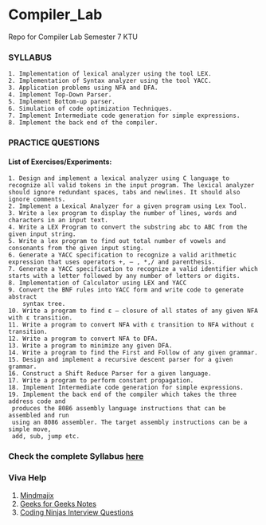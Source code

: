 # Compiler_Lab
Repo for Compiler Lab Semester 7 KTU


### SYLLABUS
    1. Implementation of lexical analyzer using the tool LEX.
    2. Implementation of Syntax analyzer using the tool YACC.
    3. Application problems using NFA and DFA.
    4. Implement Top-Down Parser.
    5. Implement Bottom-up parser.
    6. Simulation of code optimization Techniques.
    7. Implement Intermediate code generation for simple expressions.
    8. Implement the back end of the compiler.

### PRACTICE QUESTIONS
#### List of Exercises/Experiments:
    1. Design and implement a lexical analyzer using C language to recognize all valid tokens in the input program. The lexical analyzer should ignore redundant spaces, tabs and newlines. It should also ignore comments.
    2. Implement a Lexical Analyzer for a given program using Lex Tool.
    3. Write a lex program to display the number of lines, words and characters in an input text.
    4. Write a LEX Program to convert the substring abc to ABC from the given input string.
    5. Write a lex program to find out total number of vowels and consonants from the given input sting.
    6. Generate a YACC specification to recognize a valid arithmetic expression that uses operators +, – , *,/ and parenthesis.
    7. Generate a YACC specification to recognize a valid identifier which starts with a letter followed by any number of letters or digits.
    8. Implementation of Calculator using LEX and YACC
    9. Convert the BNF rules into YACC form and write code to generate abstract
        syntax tree.
    10. Write a program to find ε – closure of all states of any given NFA with ε transition.
    11. Write a program to convert NFA with ε transition to NFA without ε transition.
    12. Write a program to convert NFA to DFA.
    13. Write a program to minimize any given DFA.
    14. Write a program to find the First and Follow of any given grammar.
    15. Design and implement a recursive descent parser for a given grammar.
    16. Construct a Shift Reduce Parser for a given language.
    17. Write a program to perform constant propagation.
    18. Implement Intermediate code generation for simple expressions.
    19. Implement the back end of the compiler which takes the three address code and
     produces the 8086 assembly language instructions that can be assembled and run
     using an 8086 assembler. The target assembly instructions can be a simple move,
     add, sub, jump etc.


### Check the complete Syllabus [here](https://github.com/ashwin417/Compiler_Lab/blob/main/Compiler%20Lab.pdf)


### Viva Help
 1. [Mindmajix](https://mindmajix.com/compiler-design-interview-questions)
 2. [Geeks for Geeks Notes](https://www.geeksforgeeks.org/last-minute-notes-compiler-design-gq/)
 3. [Coding Ninjas Interview Questions](https://www.codingninjas.com/studio/library/compiler-design-interview-questions)
